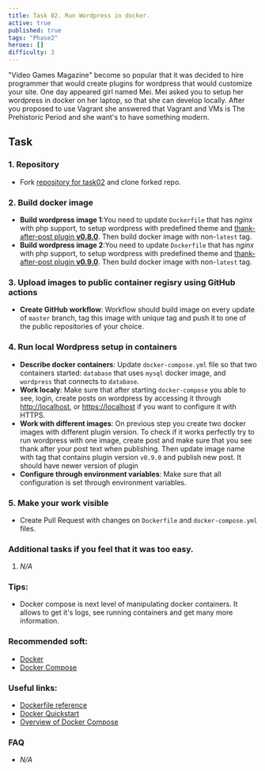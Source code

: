 ```yaml
---
title: Task 02. Run Wordpress in docker.
active: true
published: true
tags: "Phase2"
heroes: []
difficulty: 3
---
```


"Video Games Magazine" become so popular that it was decided to hire programmer that would create plugins for wordpress that would customize your site. One day appeared girl named Mei. Mei asked you to setup her wordpress in docker on her laptop, so that she can develop locally. After you proposed to use Vagrant she answered that Vagrant and VMs is The Prehistoric Period and she want's to have something modern.

<!--more-->

## Task

### 1. Repository

* Fork [repository for task02](https://github.com/learningdevops-makvaz-com/phase02_task02) and clone forked repo.

### 2. Build docker image

* **Build wordpress image 1**:You need to update `Dockerfile` that has *nginx* with php support, to setup wordpress with predefined theme and [thank-after-post plugin **v0.8.0**](https://github.com/korney4eg/thank-after-post-plugin/releases/download/v0.8.0/thank-after-post.zip). Then build docker image with non-`latest` tag.
* **Build wordpress image 2**:You need to update `Dockerfile` that has *nginx* with php support, to setup wordpress with predefined theme and [thank-after-post plugin **v0.9.0**](https://github.com/korney4eg/thank-after-post-plugin/releases/download/v0.9.0/thank-after-post.zip). Then build docker image  with non-`latest` tag.

### 3. Upload images to public container regisry using GitHub actions

* **Create GitHub workflow**: Workflow should build image on every update of `master` branch, tag this image with unique tag and push it to one of the public repositories of your choice.

### 4. Run local Wordpress setup in containers

* **Describe docker containers**: Update `docker-compose.yml` file so that two containers started: `database` that uses `mysql` docker image, and `wordpress` that connects to `database`.
* **Work localy**: Make sure that after starting `docker-compose` you able to see, login, create posts on wordpress by accessing it through [http://localhost](http://localhost), or [https://localhost](https://localhost) if you want to configure it with HTTPS.
* **Work with different images**: On previous step you create two docker images with different plugin version. To check if it works perfectly try to run wordpress with one image, create post and make sure that you see thank after your post text when publishing. Then update image name with tag that contains plugin version `v0.9.0` and publish new post. It should have newer version of plugin
* **Configure through environment variables**: Make sure that all configuration is set through environment variables.

### 5. Make your work visible

* Create Pull Request with changes on `Dockerfile` and `docker-compose.yml` files.


### Additional tasks if you feel that it was too easy.

1. *N/A*

### Tips:

* Docker compose is next level of manipulating docker containers. It allows to get it's logs, see running containers and get many more information.

### Recommended soft:

* [Docker](https://www.docker.com/)
* [Docker Compose](https://docs.docker.com/compose/install/)

### Useful links:

* [Dockerfile reference](https://docs.docker.com/engine/reference/builder/)
* [Docker Quickstart](https://docs.docker.com/get-started/)
* [Overview of Docker Compose](https://docs.docker.com/compose/)

### FAQ

* *N/A*

